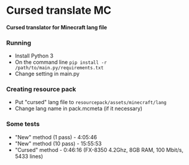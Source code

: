# Cursed translate MC
#### Cursed translator for Minecraft lang file

### Running
* Install Python 3
* On the command line `pip install -r /path/to/main.py/requirements.txt`  
* Change setting in main.py

### Creating resource pack
* Put "cursed" lang file to `resourcepack/assets/minecraft/lang`
* Change lang name in pack.mcmeta (if it necessary)

### Some tests
* "New" method (1 pass) - 4:05:46
* "New" method (10 pass) - 15:55:53
* "Cursed" method - 0:46:16
(FX-8350 4.2Ghz, 8GB RAM, 100 Mbit/s, 5433 lines)
